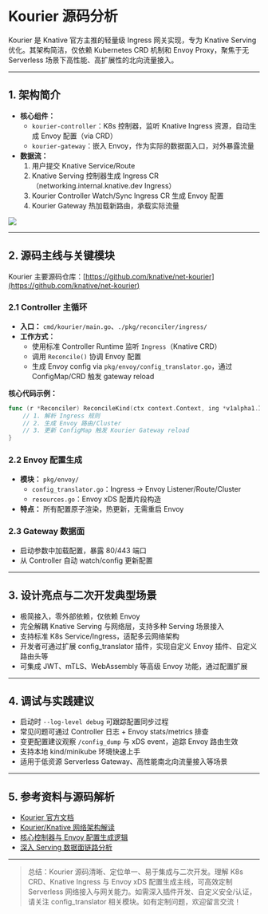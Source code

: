 # Kourier 源码分析

Kourier 是 Knative 官方主推的轻量级 Ingress 网关实现，专为 Knative Serving 优化。其架构简洁，仅依赖 Kubernetes CRD 机制和 Envoy Proxy，聚焦于无 Serverless 场景下高性能、高扩展性的北向流量接入。

---

## 1. 架构简介

- **核心组件：**
  - `kourier-controller`：K8s 控制器，监听 Knative Ingress 资源，自动生成 Envoy 配置（via CRD）
  - `kourier-gateway`：嵌入 Envoy，作为实际的数据面入口，对外暴露流量
- **数据流：**
  1. 用户提交 Knative Service/Route
  2. Knative Serving 控制器生成 Ingress CR（networking.internal.knative.dev Ingress）
  3. Kourier Controller Watch/Sync Ingress CR 生成 Envoy 配置
  4. Kourier Gateway 热加载新路由，承载实际流量

![](https://github.com/knative/net-kourier/raw/main/docs/kourier-overview.png)

---

## 2. 源码主线与关键模块

Kourier 主要源码仓库：[https://github.com/knative/net-kourier](https://github.com/knative/net-kourier)

### 2.1 Controller 主循环

- **入口：** `cmd/kourier/main.go`、`./pkg/reconciler/ingress/`
- **工作方式：**
  - 使用标准 Controller Runtime 监听 `Ingress`（Knative CRD）
  - 调用 `Reconcile()` 协调 Envoy 配置
  - 生成 Envoy config via `pkg/envoy/config_translator.go`，通过 ConfigMap/CRD 触发 gateway reload

**核心代码示例：**
```go
func (r *Reconciler) ReconcileKind(ctx context.Context, ing *v1alpha1.Ingress) reconciler.Event {
    // 1. 解析 Ingress 规则
    // 2. 生成 Envoy 路由/Cluster
    // 3. 更新 ConfigMap 触发 Kourier Gateway reload
}
```

### 2.2 Envoy 配置生成

- **模块：** `pkg/envoy/`
  - `config_translator.go`：Ingress -> Envoy Listener/Route/Cluster
  - `resources.go`：Envoy xDS 配置片段构造
- **特点：** 所有配置原子渲染，热更新，无需重启 Envoy

### 2.3 Gateway 数据面

- 启动参数中加载配置，暴露 80/443 端口
- 从 Controller 自动 watch/config 更新配置

---

## 3. 设计亮点与二次开发典型场景

- 极简接入，零外部依赖，仅依赖 Envoy
- 完全解耦 Knative Serving 与网络层，支持多种 Serving 场景接入
- 支持标准 K8s Service/Ingress，适配多云网络架构
- 开发者可通过扩展 config_translator 插件，实现自定义 Envoy 插件、自定义路由头等
- 可集成 JWT、mTLS、WebAssembly 等高级 Envoy 功能，通过配置扩展

---

## 4. 调试与实践建议

- 启动时 `--log-level debug` 可跟踪配置同步过程
- 常见问题可通过 Controller 日志 + Envoy stats/metrics 排查
- 变更配置建议观察 `/config_dump` 与 xDS event，追踪 Envoy 路由生效
- 支持本地 kind/minikube 环境快速上手
- 适用于低资源 Serverless Gateway、高性能南北向流量接入等场景

---

## 5. 参考资料与源码解析

- [Kourier 官方文档](https://knative.dev/docs/serving/using-a-custom-ingress-gateway/)
- [Kourier/Knative 网络架构解读](https://github.com/knative/net-kourier)
- [核心控制器与 Envoy 配置生成逻辑](https://github.com/knative/net-kourier/tree/main/pkg)
- [深入 Serving 数据面链路分析](https://jimmysong.io/kubernetes-handbook/serving/knative-serving.html)

---

> 总结：Kourier 源码清晰、定位单一、易于集成与二次开发。理解 K8s CRD、Knative Ingress 与 Envoy xDS 配置生成主线，可高效定制 Serverless 网络接入与网关能力。如需深入插件开发、自定义安全/认证，请关注 config_translator 相关模块。如有定制问题，欢迎留言交流！

